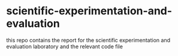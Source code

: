 # scientific-experimentation-and-evaluation
this repo contains the report for the scientific experimentation and evaluation laboratory and the relevant code file

